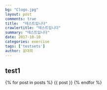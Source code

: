 ```yaml
---
bg: "Clogo.jpg"
layout: post
comments: true
title:  "테스트입니다"
crawlertitle: "테스트입니다"
summary: "테스트입니다"
date: 2017-10-10
categories: exercise
tags: ['testsets']
author: 윤대희
---
```


## test1 ##


{% for post in posts %}
    {{ post }}
{% endfor %}

